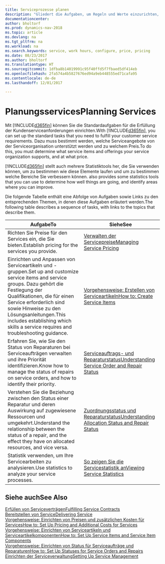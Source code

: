 ```yaml
---
title: Serviceprozesse planen
description: "Gliedert die Aufgaben, um Regeln und Werte einzurichten, um Ihre Servicerichtlinien und Arbeitsgänge zu definieren."
documentationcenter: 
author: bholtorf
ms.prod: dynamics-nav-2018
ms.topic: article
ms.devlang: na
ms.tgt_pltfrm: na
ms.workload: na
ms.search.keywords: service, work hours, configure, price, pricing
ms.date: 08/23/2017
ms.author: bholtorf
ms.translationtype: HT
ms.sourcegitcommit: 1dfba8b14019991c95f40ffd5f7fbaed5df414eb
ms.openlocfilehash: 2fa574a4b5827676ed94a9eb448555ed71cafa95
ms.contentlocale: de-de
ms.lasthandoff: 12/01/2017

---
```

# <a name="planning-services"></a><span data-ttu-id="72364-103">Planungsservices</span><span class="sxs-lookup"><span data-stu-id="72364-103">Planning Services</span></span>
<span data-ttu-id="72364-104">Mit [!INCLUDE[d365fin](includes/d365fin_md.md)] können Sie die Standardaufgaben für die Erfüllung der Kundenserviceanforderungen einrichten.</span><span class="sxs-lookup"><span data-stu-id="72364-104">With [!INCLUDE[d365fin](includes/d365fin_md.md)], you can set up the standard tasks that you need to fulfill your customer service requirements.</span></span> <span data-ttu-id="72364-105">Dazu muss bestimmt werden, welche Serviceangebote von der Serviceorganisation unterstützt werden und zu welchem Preis.</span><span class="sxs-lookup"><span data-stu-id="72364-105">To do this, you must determine what service items and offerings your service organization supports, and at what price.</span></span>   

[!INCLUDE[d365fin](includes/d365fin_md.md)]<span data-ttu-id="72364-106"> stellt auch mehrere Statistiktools her, die Sie verwenden können, um zu bestimmen wie diese Elemente laufen und um zu bestimmen welche Bereiche Sie verbessern können.</span><span class="sxs-lookup"><span data-stu-id="72364-106"> also provides some statistics tools that you can use to determine how well things are going, and identify areas where you can improve.</span></span>
  
<span data-ttu-id="72364-107">Die folgende Tabelle enthält eine Abfolge von Aufgaben sowie Links zu den entsprechenden Themen, in denen diese Aufgaben erläutert werden.</span><span class="sxs-lookup"><span data-stu-id="72364-107">The following table describes a sequence of tasks, with links to the topics that describe them.</span></span>   
  
|<span data-ttu-id="72364-108">**Aufgabe**</span><span class="sxs-lookup"><span data-stu-id="72364-108">**To**</span></span>|<span data-ttu-id="72364-109">**Siehe**</span><span class="sxs-lookup"><span data-stu-id="72364-109">**See**</span></span>|  
|------------|-------------|  
|<span data-ttu-id="72364-110">Richten Sie Preise für den Services ein, die Sie bieten.</span><span class="sxs-lookup"><span data-stu-id="72364-110">Establish pricing for the services you provide.</span></span>|[<span data-ttu-id="72364-111">Verwalten der Servicepreise</span><span class="sxs-lookup"><span data-stu-id="72364-111">Managing Service Pricing</span></span>](service-service-price-management.md)|
|<span data-ttu-id="72364-112">Einrichten und Anpassen von Serviceartikeln und -gruppen.</span><span class="sxs-lookup"><span data-stu-id="72364-112">Set up and customize service items and service groups.</span></span> <span data-ttu-id="72364-113">Dazu gehört die Festlegung der Qualifikationen, die für einen Service erforderlich sind sowie Hinweise zu den Lösungsanleitungen.</span><span class="sxs-lookup"><span data-stu-id="72364-113">This includes establishing which skills a service requires and troubleshooting guidance.</span></span>| [<span data-ttu-id="72364-114">Vorgehensweise: Erstellen von Serviceartikeln</span><span class="sxs-lookup"><span data-stu-id="72364-114">How to: Create Service Items</span></span>](service-how-to-create-service-items.md)|  
|<span data-ttu-id="72364-115">Erfahren Sie, wie Sie den Status von Reparaturen bei Serviceaufträgen verwalten und ihre Priorität identifizieren.</span><span class="sxs-lookup"><span data-stu-id="72364-115">Know how to manage the status of repairs on service orders, and how to identify their priority.</span></span>|[<span data-ttu-id="72364-116">Serviceauftrags- und Reparaturstatus</span><span class="sxs-lookup"><span data-stu-id="72364-116">Understanding Service Order and Repair Status</span></span>](service-service-order-status-and-repair-status.md)|  
|<span data-ttu-id="72364-117">Verstehen Sie die Beziehung zwischen den Status einer Reparatur und deren Auswirkung auf zugewiesene Ressourcen und umgekehrt.</span><span class="sxs-lookup"><span data-stu-id="72364-117">Understand the relationship between the status of a repair, and the effect they have on allocated resources, and vice versa.</span></span>|[<span data-ttu-id="72364-118">Zuordnungsstatus und Reparaturstatus</span><span class="sxs-lookup"><span data-stu-id="72364-118">Understanding Allocation Status and Repair Status</span></span>](service-allocation-status-and-repair-status.md)|  
|<span data-ttu-id="72364-119">Statistik verwenden, um Ihre Servicearbeiten zu analysieren.</span><span class="sxs-lookup"><span data-stu-id="72364-119">Use statistics to analyze your service processes.</span></span> | [<span data-ttu-id="72364-120">So zeigen Sie die Servicestatistik an</span><span class="sxs-lookup"><span data-stu-id="72364-120">Viewing Service Statistics</span></span>](service-service-statistics.md) |

## <a name="see-also"></a><span data-ttu-id="72364-121">Siehe auch</span><span class="sxs-lookup"><span data-stu-id="72364-121">See Also</span></span>
[<span data-ttu-id="72364-122">Erfüllen von Serviceverträgen</span><span class="sxs-lookup"><span data-stu-id="72364-122">Fulfilling Service Contracts</span></span>](service-fulfill-service-contracts.md)  
[<span data-ttu-id="72364-123">Bereitstellen von Service</span><span class="sxs-lookup"><span data-stu-id="72364-123">Delivering Service</span></span>](service-deliver-service.md)  
[<span data-ttu-id="72364-124">Vorgehensweise: Einrichten von Preisen und zusätzlichen Kosten für Services</span><span class="sxs-lookup"><span data-stu-id="72364-124">How to: Set Up Pricing and Additional Costs for Services</span></span>](service-how-setup-service-costs-pricing.md)  
[<span data-ttu-id="72364-125">Vorgehensweise: Einrichten von Serviceartikeln und Serviceartikelkomponenten</span><span class="sxs-lookup"><span data-stu-id="72364-125">How to: Set Up Service Items and Service Item Components</span></span>](service-how-setup-service-items.md)  
[<span data-ttu-id="72364-126">Vorgehensweise: Einrichten von Status für Serviceaufträge und Reparaturen</span><span class="sxs-lookup"><span data-stu-id="72364-126">How to: Set Up Statuses for Service Orders and Repairs</span></span>](service-order-repair-status.md)  
[<span data-ttu-id="72364-127">Einrichten der Serviceverwaltung</span><span class="sxs-lookup"><span data-stu-id="72364-127">Setting Up Service Management</span></span>](service-setup-service.md)  

